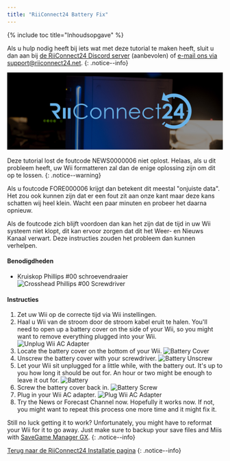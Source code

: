 ```yaml
---
title: "RiiConnect24 Battery Fix"
---
```


{% include toc title="Inhoudsopgave" %}

Als u hulp nodig heeft bij iets wat met deze tutorial te maken heeft, sluit u dan aan bij [de RiiConnect24 Discord server](https://discord.gg/b4Y7jfD) (aanbevolen) of [e-mail ons via support@riiconnect24.net](mailto:support@riiconnect24.net).
{: .notice--info}

![RiiConnect24 Logo](/images/WiiRC24Logo.jpg)

Deze tutorial lost de foutcode NEWS0000006 niet oplost. Helaas, als u dit probleem heeft, uw Wii formatteren zal dan de enige oplossing zijn om dit op te lossen.
{: .notice--warning}

Als u foutcode FORE000006 krijgt dan betekent dit meestal "onjuiste data". Het zou ook kunnen zijn dat er een fout zit aan onze kant maar deze kans schatten wij heel klein. Wacht een paar minuten en probeer het daarna opnieuw.

Als de foutcode zich blijft voordoen dan kan het zijn dat de tijd in uw Wii systeem niet klopt, dit kan ervoor zorgen dat dit het Weer- en Nieuws Kanaal verwart. Deze instructies zouden het probleem dan kunnen verhelpen.

#### Benodigdheden

* Kruiskop Phillips #00 schroevendraaier ![Crosshead Phillips #00 Screwdriver](/images/RiiConnect24/clock/screwdriver.jpg)

#### Instructies

1. Zet uw Wii op de correcte tijd via Wii instellingen.
2. Haal u Wii van de stroom door de stroom kabel eruit te halen. You'll need to open up a battery cover on the side of your Wii, so you might want to remove everything plugged into your Wii. ![Unplug Wii AC Adapter](/images/RiiConnect24/clock/unplug.jpg)
3. Locate the battery cover on the bottom of your Wii. ![Battery Cover](/images/RiiConnect24/clock/batterycover.jpg)
4. Unscrew the battery cover with your screwdriver. ![Battery Unscrew](http://i.imgur.com/VRRAiSk.gif)
5. Let your Wii sit unplugged for a little while, with the battery out. It's up to you how long it should be out for. An hour or two might be enough to leave it out for. ![Battery](/images/RiiConnect24/clock/battery.jpg)
6. Screw the battery cover back in. ![Battery Screw](http://i.imgur.com/8MEy5Jo.gif)
7. Plug in your Wii AC adapter. ![Plug Wii AC Adapter](/images/RiiConnect24/clock/plug.jpg)
8. Try the News or Forecast Channel now. Hopefully it works now. If not, you might want to repeat this process one more time and it might fix it.

Still no luck getting it to work? Unfortunately, you might have to reformat your Wii for it to go away. Just make sure to backup your save files and Miis with [SaveGame Manager GX](https://sourceforge.net/projects/savegame-manager-gx/files/HBC_SetUp_R127.zip/download).
{: .notice--info}

[Terug naar de RiiConnect24 Installatie pagina](riiconnect24)
{: .notice--info}
